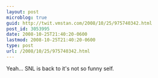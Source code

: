 ```yaml
---
layout: post
microblog: true
guid: http://twit.vmstan.com/2008/10/25/975740342.html
post_id: 3053995
date: 2008-10-25T21:40:20-0600
lastmod: 2008-10-25T21:40:20-0600
type: post
url: /2008/10/25/975740342.html
---
```

Yeah... SNL is back to it's not so funny self.
